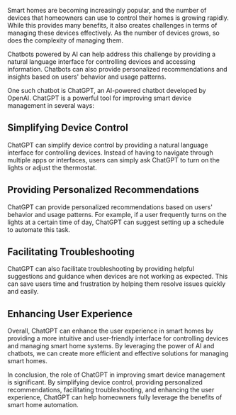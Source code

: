 
Smart homes are becoming increasingly popular, and the number of devices that homeowners can use to control their homes is growing rapidly. While this provides many benefits, it also creates challenges in terms of managing these devices effectively. As the number of devices grows, so does the complexity of managing them.

Chatbots powered by AI can help address this challenge by providing a natural language interface for controlling devices and accessing information. Chatbots can also provide personalized recommendations and insights based on users' behavior and usage patterns.

One such chatbot is ChatGPT, an AI-powered chatbot developed by OpenAI. ChatGPT is a powerful tool for improving smart device management in several ways:

Simplifying Device Control
--------------------------

ChatGPT can simplify device control by providing a natural language interface for controlling devices. Instead of having to navigate through multiple apps or interfaces, users can simply ask ChatGPT to turn on the lights or adjust the thermostat.

Providing Personalized Recommendations
--------------------------------------

ChatGPT can provide personalized recommendations based on users' behavior and usage patterns. For example, if a user frequently turns on the lights at a certain time of day, ChatGPT can suggest setting up a schedule to automate this task.

Facilitating Troubleshooting
----------------------------

ChatGPT can also facilitate troubleshooting by providing helpful suggestions and guidance when devices are not working as expected. This can save users time and frustration by helping them resolve issues quickly and easily.

Enhancing User Experience
-------------------------

Overall, ChatGPT can enhance the user experience in smart homes by providing a more intuitive and user-friendly interface for controlling devices and managing smart home systems. By leveraging the power of AI and chatbots, we can create more efficient and effective solutions for managing smart homes.

In conclusion, the role of ChatGPT in improving smart device management is significant. By simplifying device control, providing personalized recommendations, facilitating troubleshooting, and enhancing the user experience, ChatGPT can help homeowners fully leverage the benefits of smart home automation.
